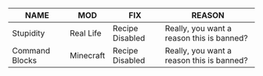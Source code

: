 |NAME| MOD| FIX| REASON|
|--------------------------|--------------------------|---------------------------------------|--------------------------|
|Stupidity	|Real Life |Recipe Disabled	|Really, you want a reason this is banned?|
|Command Blocks	|Minecraft|Recipe Disabled	|Really, you want a reason this is banned?|
